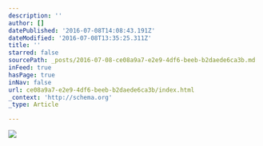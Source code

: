 ```yaml
---
description: ''
author: []
datePublished: '2016-07-08T14:08:43.191Z'
dateModified: '2016-07-08T13:35:25.311Z'
title: ''
starred: false
sourcePath: _posts/2016-07-08-ce08a9a7-e2e9-4df6-beeb-b2daede6ca3b.md
inFeed: true
hasPage: true
inNav: false
url: ce08a9a7-e2e9-4df6-beeb-b2daede6ca3b/index.html
_context: 'http://schema.org'
_type: Article

---
```

![](https://the-grid-user-content.s3-us-west-2.amazonaws.com/4a3b958d-4baf-4163-8d0e-a60508092db0.jpg)